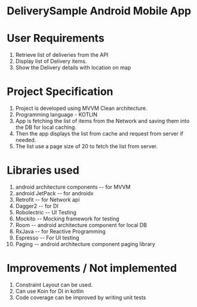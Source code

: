 # DeliverySample Android Mobile App
  
# User Requirements
   1. Retrieve list of deliveries from the API
   2. Display list of Delivery items.
   3. Show the Delivery details with location on map
   
   
# Project Specification
   1. Project is developed using MVVM Clean architecture.
   2. Programming language - KOTLIN
   3. App is fetching the list of items from the Network and saving them into the DB for local caching.
   4. Then the app displays the list from cache and request from server if needed.
   5. The list use a page size of 20 to fetch the list from server.
   

# Libraries used
  1. android architecture components -- for MVVM 
  2. android JetPack -- for androidx
  3. Retrofit    -- for Network api 
  4. Dagger2   -- for DI
  5. Robolectric -- UI Testing
  6. Mockito  -- Mocking framework for testing
  7. Room  --  android architecture component for local DB
  8. RxJava -- for Reactive Programming
  9. Espresso -- For UI testing
 10. Paging -- android architecture component paging library   
   
  
# Improvements / Not implemented
  
  1. Constraint Layout can be used.
  2. Can use Koin for DI in kotlin 
  3. Code coverage can be improved by writing unit tests
  
  
  
 